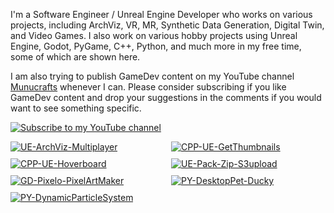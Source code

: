 I'm a Software Engineer / Unreal Engine Developer who works on various projects, including ArchViz, VR, MR, Synthetic Data Generation, Digital Twin, and Video Games. I also work on various hobby projects using Unreal Engine, Godot, PyGame, C++, Python, and much more in my free time, some of which are shown here. 

I am also trying to publish GameDev content on my YouTube channel [Munucrafts](https://www.youtube.com/@munucrafts) whenever I can. Please consider subscribing if you like GameDev content and drop your suggestions in the comments if you would want to see something specific.
<p align="left">
    <a href="https://www.youtube.com/@munucrafts" target="_blank">
        <img alt="Subscribe to my YouTube channel" title="Subscribe to my YouTube channel" 
        src="https://custom-icon-badges.demolab.com/badge/Subscribe-red?style=for-the-badge&logo=youtube&logoColor=white"/>
    </a>
</p>

<div style="display: grid; grid-template-columns: repeat(2, 1fr); gap: 10px;">
  <a href="https://github.com/munucrafts/UE-ArchViz-Multiplayer" style="display: block;">
    <img src="https://github-readme-stats.vercel.app/api/pin/?username=munucrafts&repo=UE-ArchViz-Multiplayer&theme=default" alt="UE-ArchViz-Multiplayer" />
  </a>
  <a href="https://github.com/munucrafts/CPP-UE-GetThumbnails" style="display: block;">
    <img src="https://github-readme-stats.vercel.app/api/pin/?username=munucrafts&repo=CPP-UE-GetThumbnails&theme=default" alt="CPP-UE-GetThumbnails" />
  </a>
  <a href="https://github.com/munucrafts/CPP-UE-Hoverboard" style="display: block;">
    <img src="https://github-readme-stats.vercel.app/api/pin/?username=munucrafts&repo=CPP-UE-Hoverboard&theme=default" alt="CPP-UE-Hoverboard" />
  </a>
  <a href="https://github.com/munucrafts/UE-Pack-Zip-S3upload" style="display: block;">
    <img src="https://github-readme-stats.vercel.app/api/pin/?username=munucrafts&repo=UE-Pack-Zip-S3upload&theme=default" alt="UE-Pack-Zip-S3upload" />
  </a>
  <a href="https://github.com/munucrafts/GD-Pixelo-PixelArtMaker" style="display: block;">
    <img src="https://github-readme-stats.vercel.app/api/pin/?username=munucrafts&repo=GD-Pixelo-PixelArtMaker&theme=default" alt="GD-Pixelo-PixelArtMaker" />
  </a>
    <a href="https://github.com/munucrafts/PY-DesktopPet-Ducky" style="display: block;">
    <img src="https://github-readme-stats.vercel.app/api/pin/?username=munucrafts&repo=PY-DesktopPet-Ducky&theme=default" alt="PY-DesktopPet-Ducky" />
  </a>
  <a href="https://github.com/munucrafts/PY-DynamicParticleSystem" style="display: block;">
    <img src="https://github-readme-stats.vercel.app/api/pin/?username=munucrafts&repo=PY-DynamicParticleSystem&theme=default" alt="PY-DynamicParticleSystem" />
  </a>
</div>
